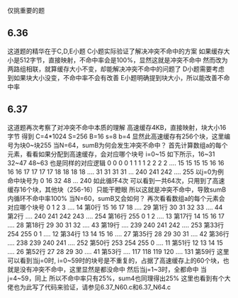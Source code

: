 仅挑重要的题
## 6.36
这道题的精华在于C,D,E小题
C小题实际验证了解决冲突不命中的方案
  如果缓存大小是512字节，直接映射，不命中率会是100%，显然这就是冲突不命中
  然而改为两路组相联，就算缓存大小不变，却能解决冲突不命中的问题了
D小题需要考虑到如果块大小没变，不命中率不会有改善
E小题明确提到块大小，所以能改善不命中率
## 6.37
这道题再次考察了对冲突不命中本质的理解
高速缓存4KB，直接映射，块大小16字节
  得到 C=4*1024 S=256 B=16 s=8 b=4
  显然此高速缓存有256个块，这里编号为块0~块255
当N=64，sumB为何会发生冲突不命中？
  首先计算数组a的每个元素，看看如果分配到高速缓存，会对应哪个块号
  i=0~15 如下所示，16~31 32~47 48~63 也是同样的对应逻辑
  0  0  0  0  1  1  1  1  2  2  2  2  .... 15 15 15 15
  16 16 16 16 17 17 17 17 18 18 18 18 .... 31 31 31 31
  ...
  240         241          242        .... 255
  以j=0为例
    命中块号为 0 16 32 48 ... 240 如此循环4次
    可以看到一共64次，只用到了高速缓存16个块，其他块（256-16）只能干瞪眼
  所以这就是冲突不命中，导致sumB内循环不命中率100%
当N=60，sumB又会如何？
  再次看看数组a的每个元素会对应哪个块号
  0   1   2   3   .... 14      第0行
  15  16  17  18  .... 29      第1行
  30  31  32  33  .... 44      第2行
  ....
  240 241 242 243 .... 254     第16行
  255 0   1   2   .... 13      第17行
  14  15  16  17  .... 28      第18行
  29  30  31  32  .... 43      第19行
  ....
  239 240 241 242 .... 253     第33行
  254 255 0   1   .... 12      第34行
  13  14  15  16  .... 27      第35行
  28  29  30  31  .... 42      第36行
  ....
  238 239 240 241 .... 252     第50行
  253 254 255 0   .... 11      第51行
  12  13  14  15  .... 26      第52行
  27  28  29  30  .... 41      第53行
  ....
  117 118 119 120 .... 131     第59行
  这里可以看到当j=0时, i=0~59时的块号是不重复的，占据了高速缓存上的60个块，也就是没有冲突不命中，这里显然是都没命中
  然后当j=1~3时，全都命中
  当j=4~59，同上
  所以不命中率只有25%，sum4也同理得出25%
这里也看到有个大佬也为此写了代码来验证，请参见6.37_N60.c和6.37_N64.c